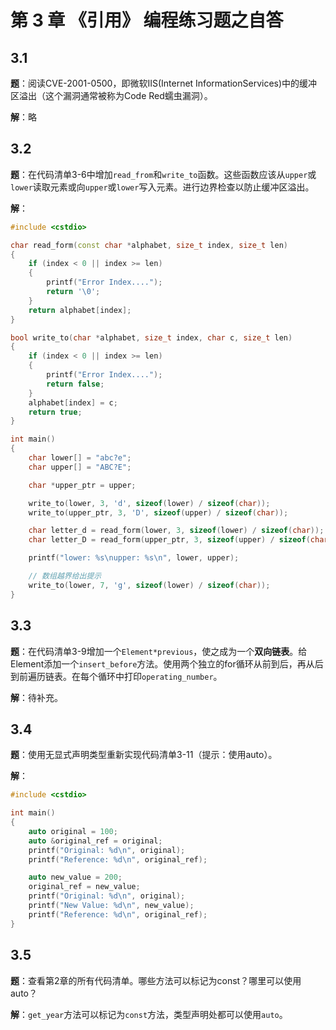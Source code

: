 # 第 3 章 《引用》 编程练习题之自答

## 3.1

**题**：阅读CVE-2001-0500，即微软IIS(Internet InformationServices)中的缓冲区溢出（这个漏洞通常被称为Code Red蠕虫漏洞）。

**解**：略

## 3.2

**题**：在代码清单3-6中增加`read_from`和`write_to`函数。这些函数应该从`upper`或`lower`读取元素或向`upper`或`lower`写入元素。进行边界检查以防止缓冲区溢出。

**解**：

```c++
#include <cstdio>

char read_form(const char *alphabet, size_t index, size_t len)
{
    if (index < 0 || index >= len)
    {
        printf("Error Index....");
        return '\0';
    }
    return alphabet[index];
}

bool write_to(char *alphabet, size_t index, char c, size_t len)
{
    if (index < 0 || index >= len)
    {
        printf("Error Index....");
        return false;
    }
    alphabet[index] = c;
    return true;
}

int main()
{
    char lower[] = "abc?e";
    char upper[] = "ABC?E";

    char *upper_ptr = upper;

    write_to(lower, 3, 'd', sizeof(lower) / sizeof(char));
    write_to(upper_ptr, 3, 'D', sizeof(upper) / sizeof(char));

    char letter_d = read_form(lower, 3, sizeof(lower) / sizeof(char));
    char letter_D = read_form(upper_ptr, 3, sizeof(upper) / sizeof(char));

    printf("lower: %s\nupper: %s\n", lower, upper);

    // 数组越界给出提示
    write_to(lower, 7, 'g', sizeof(lower) / sizeof(char));
}
```

## 3.3

**题**：在代码清单3-9增加一个`Element*previous`，使之成为一个**双向链表**。给Element添加一个`insert_before`方法。使用两个独立的for循环从前到后，再从后到前遍历链表。在每个循环中打印`operating_number`。

**解**：待补充。

## 3.4

**题**：使用无显式声明类型重新实现代码清单3-11（提示：使用auto）。

**解**：

```c++
#include <cstdio>

int main()
{
    auto original = 100;
    auto &original_ref = original;
    printf("Original: %d\n", original);
    printf("Reference: %d\n", original_ref);

    auto new_value = 200;
    original_ref = new_value;
    printf("Original: %d\n", original);
    printf("New Value: %d\n", new_value);
    printf("Reference: %d\n", original_ref);
}
```

## 3.5

**题**：查看第2章的所有代码清单。哪些方法可以标记为const？哪里可以使用auto？

**解**：`get_year`方法可以标记为`const`方法，类型声明处都可以使用`auto`。
